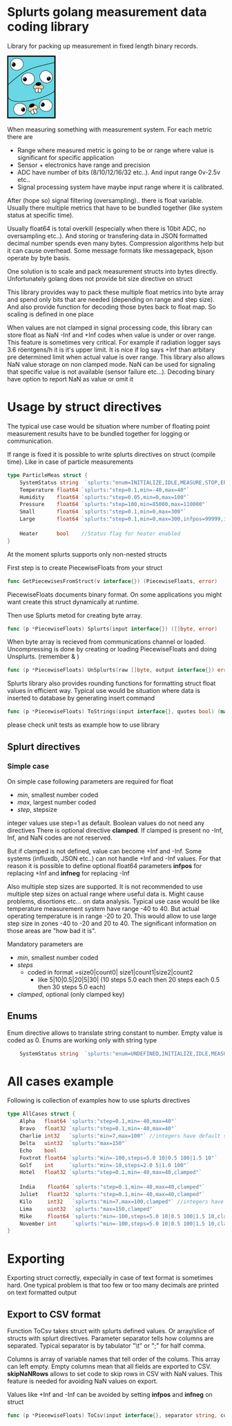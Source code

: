 # Splurts golang measurement data coding library

Library for packing up measurement in fixed length binary records.

![Logo](logo.png)

When measuring something with measurement system. For each metric there are
- Range where measured metric is going to be or range where value is significant for specific application
- Sensor + electronics have range and precision
- ADC have number of bits (8/10/12/16/32 etc..). And input range  0v-2.5v etc..
- Signal processing system have maybe input range where it is calibrated.

After (hope so) signal filtering (oversampling).. there is float variable. Usually there multiple metrics that have to be bundled together
(like system status at specific time).

Usually float64 is total overkill (especially when there is 10bit ADC, no oversampling etc..). And storing or transfering data in JSON formatted decimal number spends even many bytes.
Compression algorithms help but it can cause overhead. Some message formats like messagepack, bjson operate by byte basis.

One solution is to scale and pack measurement structs into bytes directly. Unfortunately golang does not provide bit size directive on struct

This library provides way to pack these multiple float metrics into byte array and spend only bits that are needed (depending on range and step size). And also provide function for decoding those bytes back to float map. So scaling is defined in one place

When values are not clamped in signal processing code, this library can store float as NaN -Inf and +Inf codes when value is under or over range.
This feature is sometimes very critical. For example if radiation logger says 3.6 röentgens/h it is it's upper limit. It is nice if log says +Inf than arbitary pre determined limit when actual value is over range. This library also allows NaN value storage on non clamped mode. NaN can be used for signaling that specific value is not available (sensor failure etc...).  Decoding binary have option to report NaN as value or omit it

# Usage by struct directives

The typical use case would be situation where number of floating point measurement results have to be bundled together for logging or communication.

If range is fixed it is possible to write splurts directives on struct (compile time). Like in case of particle measurements

```go
type ParticleMeas struct {
	SystemStatus string  `splurts:"enum=INITIALIZE,IDLE,MEASURE,STOP,ERROR"`
	Temperature float64 `splurts:"step=0.1,min=-40,max=40"`
	Humidity    float64 `splurts:"step=0.05,min=0,max=100"`
	Pressure    float64 `splurts:"step=100,min=85000,max=110000"`
	Small       float64 `splurts:"step=0.1,min=0,max=300"`
	Large       float64 `splurts:"step=0.1,min=0,max=300,infpos=99999,infneg=-99999"`

	Heater      bool    //Status flag for heater enabled
}
```

At the moment splurts supports only non-nested structs

First step is to create PiecewiseFloats from your struct
```go
func GetPiecewisesFromStruct(v interface{}) (PiecewiseFloats, error)
```
PiecewiseFloats documents binary format. On some applications you might want create this struct dynamically at runtime.

Then use Splurts metod for creating byte array.
```go
func (p *PiecewiseFloats) Splurts(input interface{}) ([]byte, error)
```

When byte array is recieved from communications channel or loaded. Uncompressing is done by creating or loading PiecewiseFloats and doing Unsplurts. (remember & )

```go
func (p *PiecewiseFloats) UnSplurts(raw []byte, output interface{}) error
```

Splurts library also provides rounding functions for formatting struct float values in efficient way. Typical use would be situation where data is inserted to database by generating insert command
```go
func (p *PiecewiseFloats) ToStrings(input interface{}, quotes bool) (map[string]string, error) 
```

please check unit tests as example how to use library

## Splurt directives

### Simple case
On simple case following parameters are required for float

* *min*, smallest number coded
* *max*, largest number coded
* *step*, stepsize

integer values use step=1 as default. Boolean values do not need any directives
There is optional directive **clamped**. If clamped is present no -Inf, Inf, and NaN codes are not reserved.

But if clamped is not defined, value can become +Inf and -Inf. Some systems (influxdb, JSON etc..) can not handle +Inf and -Inf values. For that reason it is possible to define optional float64 parameters
**infpos** for replacing +Inf  and **infneg** for replacing -Inf

Also multiple step sizes are supported. It is not recommended to use multiple step sizes on actual range where useful data is.
Might cause problems, disortions etc... on data analysis. Typical use case would be like temperature measurement system have range -40 to 40.
But actual operating temperature is in range -20 to 20.  This would allow to use large step size in zones -40 to -20 and 20 to 40. The significant information on those areas are "how bad it is".

Mandatory parameters are

* *min*, smallest number coded
* *steps*
    * coded in format =size0|count0| size1|count1|size2|count2
      * like 5|10|0.5|20|5|30|   (10 steps 5.0 each then 20 steps each 0.5 then 30 steps 5.0 each)
* *clamped*, optional  (only clamped key)


## Enums

Enum directive allows to translate string constant to number. Empty value is coded as 0. Enums are working only with string type

```go
	SystemStatus string  `splurts:"enum=UNDEFINED,INITIALIZE,IDLE,MEASURE,STOP,ERROR"`
```

# All cases example

Following is collection of examples how to use splurts directives

```go
type AllCases struct {
	Alpha   float64 `splurts:"step=0.1,min=-40,max=40"`
	Bravo   float32 `splurts:"step=0.1,min=-40,max=40"`
	Charlie int32   `splurts:"min=7,max=100"` //integers have default stepsize 1
	Delta   uint32  `splurts:"max=150"`
	Echo    bool
	Foxtrot float64 `splurts:"min=-100,steps=5.0 10|0.5 100|1.5 10"`
	Golf    int     `splurts:"min=-10,steps=2.0 5|1.0 100"`
	Hotel   float32 `splurts:"step=0.1,min=-40,max=40,clamped"`

	India    float64 `splurts:"step=0.1,min=-40,max=40,clamped"`
	Juliet   float32 `splurts:"step=0.1,min=-40,max=40,clamped"`
	Kilo     int32   `splurts:"min=7,max=100,clamped"` //integers have default stepsize 1
	Lima     uint32  `splurts:"max=150,clamped"`
	Mike     float64 `splurts:"min=-100,steps=5.0 10|0.5 100|1.5 10,clamped"`
	November int     `splurts:"min=-100,steps=5.0 10|0.5 100|1.5 10,clamped"`
}
```

# Exporting

Exporting struct correctly, expecially in case of text format is sometimes hard.
One typical problem is that too few or too many decimals are printed on text formatted output

## Export to CSV format
Function ToCsv takes struct with splurts defined values. Or array/slice of structs with splurt directives.
Parameter separator tells how columns are separated. Typical separator is by tabulator "\t" or ";" for half comma.

Columns is array of variable names that tell order of the colums. This array can left empty. Empty columns mean that all fields are exported to CSV. **skipNaNRows** allows to set code to skip rows in CSV with NaN values. This feature is needed for avoiding NaN values on export.

Values like +Inf and -Inf can be avoided by setting **infpos** and **infneg** on struct

```go
func (p *PiecewiseFloats) ToCsv(input interface{}, separator string, columns []string, skipNaNRows bool) (string, error) {
```